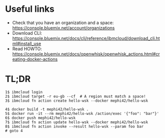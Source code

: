 # Useful links
* Check that you have an organization and a space: https://console.bluemix.net/account/organizations
* Download CLI: https://console.bluemix.net/docs/cli/reference/ibmcloud/download_cli.html#install_use
* Read HOWTO: https://console.bluemix.net/docs/openwhisk/openwhisk_actions.html#creating-docker-actions

# TL;DR
    1$ ibmcloud login
    2$ ibmcloud target -r eu-gb --cf  # A region must match a space!
    3$ ibmcloud fn action create hello-wsk --docker mephi42/hello-wsk

    4$ docker build -t mephi42/hello-wsk .
    5$ docker run -it --rm mephi42/hello-wsk /action/exec '{"foo": "bar"}'
    6$ docker push mephi42/hello-wsk
    7$ ibmcloud fn action update hello-wsk --docker mephi42/hello-wsk
    8$ ibmcloud fn action invoke --result hello-wsk --param foo bar
    # goto 4
